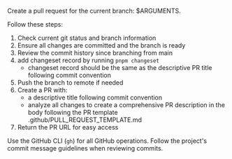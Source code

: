 Create a pull request for the current branch: $ARGUMENTS.

Follow these steps:

1. Check current git status and branch information
2. Ensure all changes are committed and the branch is ready
3. Review the commit history since branching from main
4. add changeset record by running `pnpm changeset`
   - changeset record should be the same as the descriptive PR title following commit convention
5. Push the branch to remote if needed
6. Create a PR with:
   - a descriptive title following commit convention
   - analyze all changes to create a comprehensive PR description in the body following the PR template .github/PULL_REQUEST_TEMPLATE.md
7. Return the PR URL for easy access

Use the GitHub CLI (`gh`) for all GitHub operations. Follow the project's commit message guidelines when reviewing commits.

